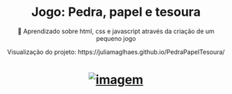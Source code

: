 <h1 align="center">Jogo: Pedra, papel e tesoura</h1>
<p align="center">🚀 Aprendizado sobre html, css e javascript através da criação de um pequeno jogo</p>
<p align="center">Visualização do projeto: https://juliamaglhaes.github.io/PedraPapelTesoura/</p>
<h1 align="center">
     <a href="https://ibb.co/8rPx4JZ"><img src="https://i.ibb.co/sKs1JhY/imagem.png" alt="imagem" border="0"></a>
  </a>
</h1>
